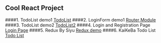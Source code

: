 ## Cool React Project

####1. TodoList demo1
[TodoList](https://github.com/540792740/2020InterviewPerpare/tree/master/src/React/todo-list-practive)
####2. LoginForm demo1
[Router Module](https://github.com/540792740/2020InterviewPerpare/tree/master/src/React/react-demo01/src)
####3. TodoList demo2
[TodoList2](https://github.com/540792740/2020InterviewPerpare/tree/master/src/React/todo-list-jun26)
####4. Login and Registration Page
[Login Page](https://github.com/540792740/2020InterviewPerpare/tree/master/src/React/my-app)
####5. Redux By Siyu
[Redux demo](https://github.com/540792740/2020InterviewPerpare/tree/master/src/React/jun29-siyu)
####6. KaiKeBa Todo List
[Todo List]()
